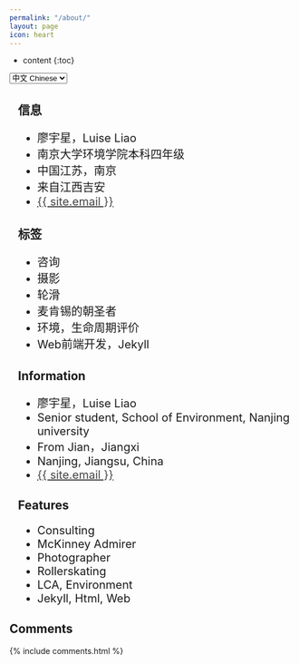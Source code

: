 ```yaml
---
permalink: "/about/"
layout: page
icon: heart
---
```


* content
{:toc}


<select class="btn" onchange= "onLanChange(this.options[this.options.selectedIndex].value)">
    <option class="btn" value="0" selected> 中文 Chinese </option>
    <option class="btn" value="1"> 英语 English </option>
</select>

<!-- Chinese Version -->
<div class="zh" style="padding-left:15px">
<h2>信息</h2>
<ul style="font-size:20px;">
<li>廖宇星，Luise Liao</li>
<li>南京大学环境学院本科四年级</li>
<li>中国江苏，南京</li>
<li>来自江西吉安</li>
<li><a href="mailto:{{site.email}}" title="email" style="color:#444;"><i class="fa fa-envelope-o" aria-hidden="true"></i>{{ site.email }}</a></li>
</ul>
<h2>标签</h2>
<ul style="font-size:20px;">
<li>咨询</li>
<li>摄影</li>
<li>轮滑</li>
<li>麦肯锡的朝圣者</li>
<li>环境，生命周期评价</li>
<li>Web前端开发，Jekyll</li>
</ul>
</div>

<!-- English Version -->
<div class="en" style="padding-left:15px">
<h2>Information</h2>
<ul style="font-size:20px;">
<li>廖宇星，Luise Liao</li>
<li>Senior student, School of Environment, Nanjing university</li>
<li>From Jian，Jiangxi</li>
<li>Nanjing, Jiangsu, China</li>
<li><a href="mailto:{{site.email}}" title="email" style="color:#444;"><i class="fa fa-envelope-o" aria-hidden="true"></i>{{ site.email }}</a></li>
</ul>
<h2>Features</h2>
<ul style="font-size:20px;">
<li>Consulting</li>
<li>McKinney Admirer</li>
<li>Photographer</li>
<li>Rollerskating</li>
<li>LCA, Environment</li>
<li>Jekyll, Html, Web</li>
</ul>
</div>

## Comments

{% include comments.html %}

<!-- Handle Language Change -->
<script type="text/javascript">
    var $zh = document.querySelector(".zh");
    var $en = document.querySelector(".en");
    function onLanChange(index){
        if(index == 0){
            $zh.style.display = "block";
            $en.style.display = "none";
        }else{
            $en.style.display = "block";
            $zh.style.display = "none";
        }
    }
    onLanChange(0);
</script>

